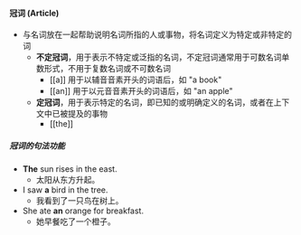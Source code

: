 #### 冠词 (Article)
- 与名词放在一起帮助说明名词所指的人或事物，将名词定义为特定或非特定的词
	- **不定冠词**，用于表示不特定或泛指的名词，不定冠词通常用于可数名词单数形式，不用于复数名词或不可数名词
		- [[a]] 用于以辅音音素开头的词语后，如 "a book"
		- [[an]] 用于以元音音素开头的词语后，如 "an apple"
	- **定冠词**，用于表示特定的名词，即已知的或明确定义的名词，或者在上下文中已被提及的事物
		- [[the]]
##### 冠词的句法功能
- **The** sun rises in the east.
	- 太阳从东方升起。
- I saw **a** bird in the tree.
	- 我看到了一只鸟在树上。
- She ate **an** orange for breakfast.
	- 她早餐吃了一个橙子。
